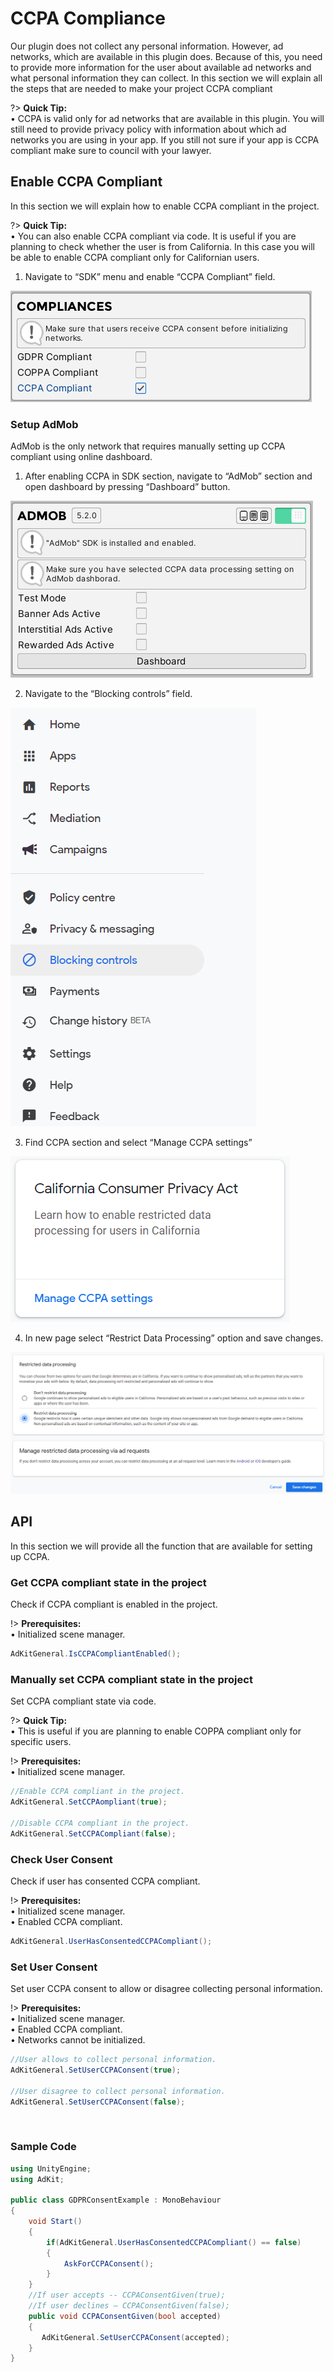 # CCPA Compliance

Our plugin does not collect any personal information. However, ad networks, which are available in this plugin does. Because of this, you need to provide more information for the user about available ad networks and what personal information they can collect. In this section we will explain all the steps that are needed to make your project CCPA compliant
 
?> **Quick Tip:**  
•	CCPA is valid only for ad networks that are available in this plugin. You will still need to provide privacy policy with information about which ad networks you are using in your app. If you still not sure if your app is CCPA compliant make sure to council with your lawyer.

## Enable CCPA Compliant
In this section we will explain how to enable CCPA compliant in the project.

?> **Quick Tip:**  
•	You can also enable CCPA compliant via code. It is useful if you are planning to check whether the user is from California. In this case you will be able to enable CCPA compliant only for Californian users. 
 
1.	Navigate to “SDK” menu and enable “CCPA Compliant” field.

![Compliance Section](../images/ccpa/1.png ":size=400 :class=center")

### Setup AdMob

AdMob is the only network that requires manually setting up CCPA compliant using online dashboard. 

1.	After enabling CCPA in SDK section, navigate to “AdMob” section and open dashboard by pressing “Dashboard” button.

![AdMob Section](../images/ccpa/2.png ":size=400 :class=center")

2.	Navigate to the “Blocking controls” field.

![Blocking Controls](../images/ccpa/3.png ":size=200 :class=center")

3.	Find CCPA section and select “Manage CCPA settings”

![Manage CCPA settings](../images/ccpa/4.png ":size=300 :class=center")

4.	In new page select “Restrict Data Processing” option and save changes.

![Restrict Data Processing](../images/ccpa/5.png ":size=500 :class=center")

## API

In this section we will provide all the function that are available for setting up CCPA.

### Get CCPA compliant state in the project

Check if CCPA compliant is enabled in the project.

!> **Prerequisites:**  
•	Initialized scene manager.

```csharp
AdKitGeneral.IsCCPACompliantEnabled();
```
 
### Manually set CCPA compliant state in the project

Set CCPA compliant state via code.
 
?> **Quick Tip:**  
•	This is useful if you are planning to enable COPPA compliant only for specific users.  

!> **Prerequisites:**  
•	Initialized scene manager.

```csharp
//Enable CCPA compliant in the project.
AdKitGeneral.SetCCPAompliant(true);

//Disable CCPA compliant in the project.
AdKitGeneral.SetCCPACompliant(false);
```

### Check User Consent

Check if user has consented CCPA compliant.

!> **Prerequisites:**  
•	Initialized scene manager.  
•	Enabled CCPA compliant.

```csharp
AdKitGeneral.UserHasConsentedCCPACompliant();
```

### Set User Consent
Set user CCPA consent to allow or disagree collecting personal information.

!> **Prerequisites:**  
•	Initialized scene manager.  
•	Enabled CCPA compliant.  
•	Networks cannot be initialized.

```csharp
//User allows to collect personal information.
AdKitGeneral.SetUserCCPAConsent(true);

//User disagree to collect personal information.
AdKitGeneral.SetUserCCPAConsent(false);
```
 
### Sample Code

```csharp
using UnityEngine;
using AdKit;

public class GDPRConsentExample : MonoBehaviour
{
    void Start()
    {
        if(AdKitGeneral.UserHasConsentedCCPACompliant() == false)
        {
            AskForCCPAConsent();
        }
    }
    //If user accepts -- CCPAConsentGiven(true);
    //If user declines – CCPAConsentGiven(false);
    public void CCPAConsentGiven(bool accepted)
    {
       AdKitGeneral.SetUserCCPAConsent(accepted); 
    } 
}
```